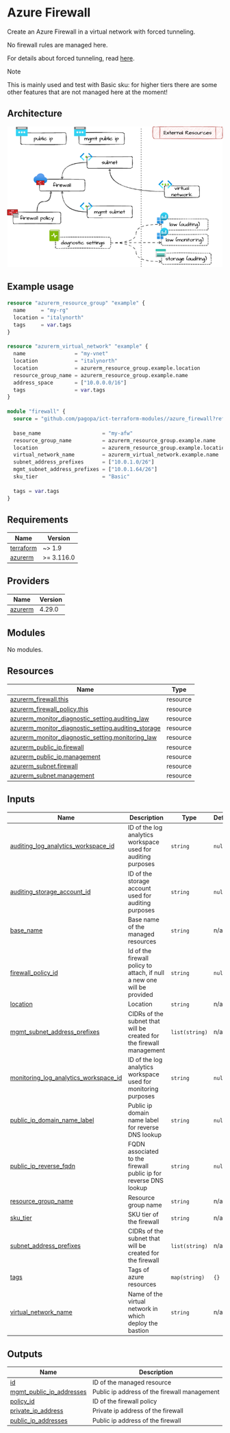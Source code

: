 # Azure Firewall

Create an Azure Firewall in a virtual network with forced tunneling.

No firewall rules are managed here.

For details about forced tunneling, read [here](https://learn.microsoft.com/en-us/azure/firewall/forced-tunneling).

> [!NOTE]
> This is mainly used and test with Basic sku: for higher tiers there
> are some other features that are not managed here at the moment!

## Architecture

![architecture](./docs/module-arch.drawio.png)

## Example usage

```terraform
resource "azurerm_resource_group" "example" {
  name     = "my-rg"
  location = "italynorth"
  tags     = var.tags
}

resource "azurerm_virtual_network" "example" {
  name                = "my-vnet"
  location            = "italynorth"
  location            = azurerm_resource_group.example.location
  resource_group_name = azurerm_resource_group.example.name
  address_space       = ["10.0.0.0/16"]
  tags                = var.tags
}

module "firewall" {
  source = "github.com/pagopa/ict-terraform-modules//azure_firewall?ref=v1.0.0"

  base_name                    = "my-afw"
  resource_group_name          = azurerm_resource_group.example.name
  location                     = azurerm_resource_group.example.location
  virtual_network_name         = azurerm_virtual_network.example.name
  subnet_address_prefixes      = ["10.0.1.0/26"]
  mgmt_subnet_address_prefixes = ["10.0.1.64/26"]
  sku_tier                     = "Basic"

  tags = var.tags
}
```

<!-- markdownlint-disable -->
<!-- BEGIN_TF_DOCS -->
## Requirements

| Name | Version |
|------|---------|
| <a name="requirement_terraform"></a> [terraform](#requirement\_terraform) | ~> 1.9 |
| <a name="requirement_azurerm"></a> [azurerm](#requirement\_azurerm) | >= 3.116.0 |

## Providers

| Name | Version |
|------|---------|
| <a name="provider_azurerm"></a> [azurerm](#provider\_azurerm) | 4.29.0 |

## Modules

No modules.

## Resources

| Name | Type |
|------|------|
| [azurerm_firewall.this](https://registry.terraform.io/providers/hashicorp/azurerm/latest/docs/resources/firewall) | resource |
| [azurerm_firewall_policy.this](https://registry.terraform.io/providers/hashicorp/azurerm/latest/docs/resources/firewall_policy) | resource |
| [azurerm_monitor_diagnostic_setting.auditing_law](https://registry.terraform.io/providers/hashicorp/azurerm/latest/docs/resources/monitor_diagnostic_setting) | resource |
| [azurerm_monitor_diagnostic_setting.auditing_storage](https://registry.terraform.io/providers/hashicorp/azurerm/latest/docs/resources/monitor_diagnostic_setting) | resource |
| [azurerm_monitor_diagnostic_setting.monitoring_law](https://registry.terraform.io/providers/hashicorp/azurerm/latest/docs/resources/monitor_diagnostic_setting) | resource |
| [azurerm_public_ip.firewall](https://registry.terraform.io/providers/hashicorp/azurerm/latest/docs/resources/public_ip) | resource |
| [azurerm_public_ip.management](https://registry.terraform.io/providers/hashicorp/azurerm/latest/docs/resources/public_ip) | resource |
| [azurerm_subnet.firewall](https://registry.terraform.io/providers/hashicorp/azurerm/latest/docs/resources/subnet) | resource |
| [azurerm_subnet.management](https://registry.terraform.io/providers/hashicorp/azurerm/latest/docs/resources/subnet) | resource |

## Inputs

| Name | Description | Type | Default | Required |
|------|-------------|------|---------|:--------:|
| <a name="input_auditing_log_analytics_workspace_id"></a> [auditing\_log\_analytics\_workspace\_id](#input\_auditing\_log\_analytics\_workspace\_id) | ID of the log analytics workspace used for auditing purposes | `string` | `null` | no |
| <a name="input_auditing_storage_account_id"></a> [auditing\_storage\_account\_id](#input\_auditing\_storage\_account\_id) | ID of the storage account used for auditing purposes | `string` | `null` | no |
| <a name="input_base_name"></a> [base\_name](#input\_base\_name) | Base name of the managed resources | `string` | n/a | yes |
| <a name="input_firewall_policy_id"></a> [firewall\_policy\_id](#input\_firewall\_policy\_id) | Id of the firewall policy to attach, if null a new one will be provided | `string` | `null` | no |
| <a name="input_location"></a> [location](#input\_location) | Location | `string` | n/a | yes |
| <a name="input_mgmt_subnet_address_prefixes"></a> [mgmt\_subnet\_address\_prefixes](#input\_mgmt\_subnet\_address\_prefixes) | CIDRs of the subnet that will be created for the firewall management | `list(string)` | n/a | yes |
| <a name="input_monitoring_log_analytics_workspace_id"></a> [monitoring\_log\_analytics\_workspace\_id](#input\_monitoring\_log\_analytics\_workspace\_id) | ID of the log analytics workspace used for monitoring purposes | `string` | `null` | no |
| <a name="input_public_ip_domain_name_label"></a> [public\_ip\_domain\_name\_label](#input\_public\_ip\_domain\_name\_label) | Public ip domain name label for reverse DNS lookup | `string` | `null` | no |
| <a name="input_public_ip_reverse_fqdn"></a> [public\_ip\_reverse\_fqdn](#input\_public\_ip\_reverse\_fqdn) | FQDN associated to the firewall public ip for reverse DNS lookup | `string` | `null` | no |
| <a name="input_resource_group_name"></a> [resource\_group\_name](#input\_resource\_group\_name) | Resource group name | `string` | n/a | yes |
| <a name="input_sku_tier"></a> [sku\_tier](#input\_sku\_tier) | SKU tier of the firewall | `string` | n/a | yes |
| <a name="input_subnet_address_prefixes"></a> [subnet\_address\_prefixes](#input\_subnet\_address\_prefixes) | CIDRs of the subnet that will be created for the firewall | `list(string)` | n/a | yes |
| <a name="input_tags"></a> [tags](#input\_tags) | Tags of azure resources | `map(string)` | `{}` | no |
| <a name="input_virtual_network_name"></a> [virtual\_network\_name](#input\_virtual\_network\_name) | Name of the virtual network in which deploy the bastion | `string` | n/a | yes |

## Outputs

| Name | Description |
|------|-------------|
| <a name="output_id"></a> [id](#output\_id) | ID of the managed resource |
| <a name="output_mgmt_public_ip_addresses"></a> [mgmt\_public\_ip\_addresses](#output\_mgmt\_public\_ip\_addresses) | Public ip address of the firewall management |
| <a name="output_policy_id"></a> [policy\_id](#output\_policy\_id) | ID of the firewall policy |
| <a name="output_private_ip_address"></a> [private\_ip\_address](#output\_private\_ip\_address) | Private ip address of the firewall |
| <a name="output_public_ip_addresses"></a> [public\_ip\_addresses](#output\_public\_ip\_addresses) | Public ip address of the firewall |
<!-- END_TF_DOCS -->
